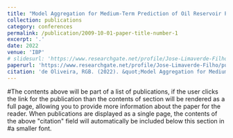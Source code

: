 ```yaml
---
title: "Model Aggregation for Medium-Term Prediction of Oil Reservoir Production"
collection: publications
category: conferences
permalink: /publication/2009-10-01-paper-title-number-1
excerpt: '.'
date: 2022
venue: 'IBP'
# slidesurl: 'https://www.researchgate.net/profile/Jose-Limaverde-Filho/publication/363852815_Agregacao_de_modelos_para_prever_a_producao_de_reservatorios_de_petroleo_a_medio_prazo/links/63344053ff870c55cee35661/Agregacao-de-modelos-para-prever-a-producao-de-reservatorios-de-petroleo-a-medio-prazo.pdf'
paperurl: 'https://www.researchgate.net/profile/Jose-Limaverde-Filho/publication/363852815_Agregacao_de_modelos_para_prever_a_producao_de_reservatorios_de_petroleo_a_medio_prazo/links/63344053ff870c55cee35661/Agregacao-de-modelos-para-prever-a-producao-de-reservatorios-de-petroleo-a-medio-prazo.pdf'
citation: 'de Oliveira, RGB. (2022). &quot;Model Aggregation for Medium-Term Prediction of Oil Reservoir Production.&quot; <i>IBP, Rio Oil and Gas 1</i>. 1(1).'
---
```


#The contents above will be part of a list of publications, if the user clicks the link for the publication than the contents of section will be rendered as a full page, allowing you to provide more information about the paper for the reader. When publications are displayed as a single page, the contents of the above "citation" field will automatically be included below this section in #a smaller font.
